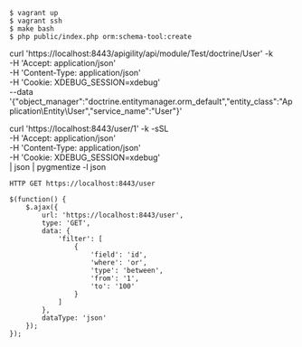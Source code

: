 ```
$ vagrant up
$ vagrant ssh
$ make bash
$ php public/index.php orm:schema-tool:create
```


curl 'https://localhost:8443/apigility/api/module/Test/doctrine/User' -k \
    -H 'Accept: application/json' \
    -H 'Content-Type: application/json' \
    -H 'Cookie: XDEBUG_SESSION=xdebug' \
    --data '{"object_manager":"doctrine.entitymanager.orm_default","entity_class":"Application\\Entity\\User","service_name":"User"}'

curl 'https://localhost:8443/user/1' -k -sSL \
    -H 'Accept: application/json' \
    -H 'Content-Type: application/json' \
    -H 'Cookie: XDEBUG_SESSION=xdebug' \
    | json | pygmentize -l json

```
HTTP GET https://localhost:8443/user

$(function() {
    $.ajax({
        url: 'https://localhost:8443/user',
        type: 'GET',
        data: {
            'filter': [
                {
                    'field': 'id',
                    'where': 'or',
                    'type': 'between',
                    'from': '1',
                    'to': '100'
                }
            ]
        },
        dataType: 'json'
    });
});
```
